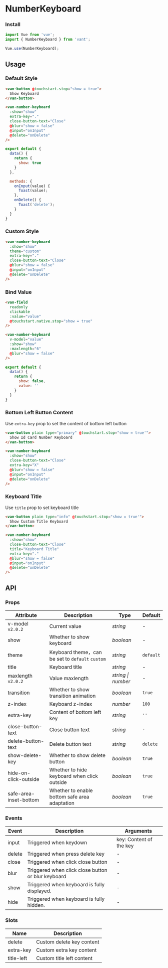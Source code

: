 # NumberKeyboard

### Install

``` javascript
import Vue from 'vue';
import { NumberKeyboard } from 'vant';

Vue.use(NumberKeyboard);
```

## Usage

### Default Style

```html
<van-button @touchstart.stop="show = true">
  Show Keyboard
</van-button>

<van-number-keyboard
  :show="show"
  extra-key="."
  close-button-text="Close"
  @blur="show = false"
  @input="onInput"
  @delete="onDelete"
/>
```

```javascript
export default {
  data() {
    return {
      show: true
    }
  },

  methods: {
    onInput(value) {
      Toast(value);
    },
    onDelete() {
      Toast('delete');
    }
  }
}
```

### Custom Style

```html
<van-number-keyboard
  :show="show"
  theme="custom"
  extra-key="."
  close-button-text="Close"
  @blur="show = false"
  @input="onInput"
  @delete="onDelete"
/>
```

### Bind Value

```html
<van-field
  readonly
  clickable
  :value="value"
  @touchstart.native.stop="show = true"
/>

<van-number-keyboard
  v-model="value"
  :show="show"
  :maxlength="6"
  @blur="show = false"
/>
```

```javascript
export default {
  data() {
    return {
      show: false,
      value: ''
    }
  }
}
```

### Bottom Left Button Content

Use `extra-key` prop to set the content of bottom left button

```html
<van-button plain type="primary" @touchstart.stop="show = true'">
  Show Id Card Number Keyboard
</van-button>

<van-number-keyboard
  :show="show"
  close-button-text="Close"
  extra-key="X"
  @blur="show = false"
  @input="onInput"
  @delete="onDelete"
/>
```

### Keyboard Title

Use `title` prop to set keyboard title

```html
<van-button plain type="info" @touchstart.stop="show = true'">
  Show Custom Title Keyboard
</van-button>

<van-number-keyboard
  :show="show"
  close-button-text="Close"
  title="Keyboard Title"
  extra-key="."
  @blur="show = false"
  @input="onInput"
  @delete="onDelete"
/>
```

## API

### Props

| Attribute | Description | Type | Default |
|------|------|------|------|
| v-model `v2.0.2` | Current value | *string* | - |
| show | Whether to show keyboard | *boolean* | - |
| theme | Keyboard theme，can be set to `default` `custom` | *string* | `default` |
| title | Keyboard title | *string* | - |
| maxlength `v2.0.2` | Value maxlength | *string \| number* | - |
| transition | Whether to show transition animation | *boolean* | `true` |
| z-index | Keyboard z-index | *number* | `100` |
| extra-key | Content of bottom left key | *string* | `''` |
| close-button-text | Close button text | *string* | `-` |
| delete-button-text | Delete button text | *string* | `delete` |
| show-delete-key | Whether to show delete button | *boolean* | `true` |
| hide-on-click-outside | Whether to hide keyboard when click outside | *boolean* | `true` |
| safe-area-inset-bottom | Whether to enable bottom safe area adaptation | *boolean* | `true` |

### Events

| Event | Description | Arguments |
|------|------|------|
| input | Triggered when keydown | key: Content of the key |
| delete | Triggered when press delete key | - |
| close | Triggered when click close button | - |
| blur | Triggered when click close button or blur keyboard | - |
| show | Triggered when keyboard is fully displayed. | - |
| hide | Triggered when keyboard is fully hidden. | - |

### Slots

| Name | Description |
|------|------|
| delete | Custom delete key content |
| extra-key | Custom extra key content |
| title-left | Custom title left content |

